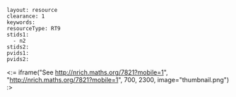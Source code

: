 ````
layout: resource
clearance: 1
keywords:
resourceType: RT9
stids1: 
  - n2
stids2:
pvids1:
pvids2:

````

<:= iframe("See http://nrich.maths.org/7821?mobile=1", "http://nrich.maths.org/7821?mobile=1", 700, 2300, image="thumbnail.png") :>



